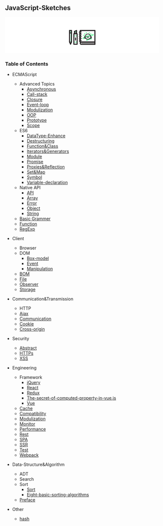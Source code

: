 ## JavaScript-Sketches

<img src="https://raw.githubusercontent.com/bison1994/kidney/gh-pages/sketch.png">

### Table of Contents

- ECMAScript
  + Advanced Topics
    - [Asynchronous](https://github.com/bison1994/JavaScript-Sketches/blob/master/ECMAScript/Advanced%20Topic/Asynchronous.md)
    - [Call-stack](https://github.com/bison1994/JavaScript-Sketches/blob/master/ECMAScript/Advanced%20Topic/Call-stack.md)
    - [Closure](https://github.com/bison1994/JavaScript-Sketches/blob/master/ECMAScript/Advanced%20Topic/Closure.md)
    - [Event-loop](https://github.com/bison1994/JavaScript-Sketches/blob/master/ECMAScript/Advanced%20Topic/Event-loop.md)
    - [Modulization](https://github.com/bison1994/JavaScript-Sketches/blob/master/ECMAScript/Advanced%20Topic/Modulization.md)
    - [OOP](https://github.com/bison1994/JavaScript-Sketches/blob/master/ECMAScript/Advanced%20Topic/OOP.md)
    - [Prototype](https://github.com/bison1994/JavaScript-Sketches/blob/master/ECMAScript/Advanced%20Topic/Prototype.md)
    - [Scope](https://github.com/bison1994/JavaScript-Sketches/blob/master/ECMAScript/Advanced%20Topic/Scope.md)
  + ES6
    - [DataType-Enhance](https://github.com/bison1994/JavaScript-Sketches/blob/master/ECMAScript/ES6/DataType-Enhance.md)
    - [Destructuring](https://github.com/bison1994/JavaScript-Sketches/blob/master/ECMAScript/ES6/Destructuring.md)
    - [Function&Class](https://github.com/bison1994/JavaScript-Sketches/blob/master/ECMAScript/ES6/Function%26Class.md)
    - [Iterators&Generators](https://github.com/bison1994/JavaScript-Sketches/blob/master/ECMAScript/ES6/Iterators%26Generators.md)
    - [Module](https://github.com/bison1994/JavaScript-Sketches/blob/master/ECMAScript/ES6/Module.md)
    - [Promise](https://github.com/bison1994/JavaScript-Sketches/blob/master/ECMAScript/ES6/Promise.md)
    - [Proxies&Reflection](https://github.com/bison1994/JavaScript-Sketches/blob/master/ECMAScript/ES6/Proxies%26Reflection.md)
    - [Set&Map](https://github.com/bison1994/JavaScript-Sketches/blob/master/ECMAScript/ES6/Set%26Map.md)
    - [Symbol](https://github.com/bison1994/JavaScript-Sketches/blob/master/ECMAScript/ES6/Symbol.md)
    - [Variable-declaration](https://github.com/bison1994/JavaScript-Sketches/blob/master/ECMAScript/ES6/Variable-declaration.md)
  + Native API
    - [API](https://github.com/bison1994/JavaScript-Sketches/blob/master/ECMAScript/Native%20API/API.md)
    - [Array](https://github.com/bison1994/JavaScript-Sketches/blob/master/ECMAScript/Native%20API/Array.md)
    - [Error](https://github.com/bison1994/JavaScript-Sketches/blob/master/ECMAScript/Native%20API/Error.md)
    - [Object](https://github.com/bison1994/JavaScript-Sketches/blob/master/ECMAScript/Native%20API/Object.md)
    - [String](https://github.com/bison1994/JavaScript-Sketches/blob/master/ECMAScript/Native%20API/String.md)
  + [Basic Grammer](https://github.com/bison1994/JavaScript-Sketches/blob/master/ECMAScript/Basic.md)
  + [Function](https://github.com/bison1994/JavaScript-Sketches/blob/master/ECMAScript/Function.md)
  + [RegExp](https://github.com/bison1994/JavaScript-Sketches/blob/master/ECMAScript/RegExp.md)

- Client
  + Browser
  + DOM
    - [Box-model](https://github.com/bison1994/JavaScript-Sketches/blob/master/Client/DOM/Box-model.md)
    - [Event](https://github.com/bison1994/JavaScript-Sketches/blob/master/Client/DOM/Event.md)
    - [Manipulation](https://github.com/bison1994/JavaScript-Sketches/blob/master/Client/DOM/Manipulation.md)
  + [BOM](https://github.com/bison1994/JavaScript-Sketches/blob/master/Client/BOM.md)
  + [File](https://github.com/bison1994/JavaScript-Sketches/blob/master/Client/File.md)
  + [Observer](https://github.com/bison1994/JavaScript-Sketches/blob/master/Client/Observer.md)
  + [Storage](https://github.com/bison1994/JavaScript-Sketches/blob/master/Client/Storage.md)

- Communication&Transmission
  + HTTP
  + [Ajax](https://github.com/bison1994/JavaScript-Sketches/blob/master/Communication%20%26%20Transmission/Ajax.md)
  + [Communication](https://github.com/bison1994/JavaScript-Sketches/blob/master/Communication%20%26%20Transmission/Communication.md)
  + [Cookie](https://github.com/bison1994/JavaScript-Sketches/blob/master/Communication%20%26%20Transmission/Cookie.md)
  + [Cross-origin](https://github.com/bison1994/JavaScript-Sketches/blob/master/Communication%20%26%20Transmission/Cross-origin.md)

- Security
  + [Abstract](https://github.com/bison1994/JavaScript-Sketches/blob/master/Security/Abstract.md)
  + [HTTPs](https://github.com/bison1994/JavaScript-Sketches/blob/master/Security/HTTPs.md)
  + [XSS](https://github.com/bison1994/JavaScript-Sketches/blob/master/Security/XSS.md)

- Engineering
  + Framework
    - [jQuery](https://github.com/bison1994/JavaScript-Sketches/blob/master/Engineering/Framework/jQuery.md)
    - [React](https://github.com/bison1994/JavaScript-Sketches/blob/master/Engineering/Framework/React.md)
    - [Redux](https://github.com/bison1994/JavaScript-Sketches/blob/master/Engineering/Framework/Redux.md)
    - [The-secret-of-computed-property-in-vue.js](https://github.com/bison1994/JavaScript-Sketches/blob/master/Engineering/Framework/The-secret-of-computed-property-in-vue.js.md)
    - [Vue](https://github.com/bison1994/JavaScript-Sketches/blob/master/Engineering/Framework/Vue.md)
  + [Cache](https://github.com/bison1994/JavaScript-Sketches/blob/master/Engineering/Cache.md)
  + [Compatibility](https://github.com/bison1994/JavaScript-Sketches/blob/master/Engineering/Compatibility.md)
  + [Modulization](https://github.com/bison1994/JavaScript-Sketches/blob/master/Engineering/Modulization.md)
  + [Monitor](https://github.com/bison1994/JavaScript-Sketches/blob/master/Engineering/Monitor.md)
  + [Performance](https://github.com/bison1994/JavaScript-Sketches/blob/master/Engineering/Performance.md)
  + [Rest](https://github.com/bison1994/JavaScript-Sketches/blob/master/Engineering/Rest.md)
  + [SPA](https://github.com/bison1994/JavaScript-Sketches/blob/master/Engineering/SPA.md)
  + [SSR](https://github.com/bison1994/JavaScript-Sketches/blob/master/Engineering/SSR.md)
  + [Test](https://github.com/bison1994/JavaScript-Sketches/blob/master/Engineering/Test.md)
  + [Webpack](https://github.com/bison1994/JavaScript-Sketches/blob/master/Engineering/Webpack.md)

- Data-Structure&Algorithm
  + ADT
  + Search
  + Sort
    - [Sort](https://github.com/bison1994/JavaScript-Sketches/blob/master/Data%20Structure%20%26%20Algorithm/Sort/Sort.md)
    - [Eight-basic-sorting-algorithms](https://github.com/bison1994/JavaScript-Sketches/blob/master/Data%20Structure%20%26%20Algorithm/Sort/Eight-basic-sorting-algorithms.md)
  + [Preface](https://github.com/bison1994/JavaScript-Sketches/blob/master/Data%20Structure%20%26%20Algorithm/Preface.md)
- Other
  + [hash](https://github.com/bison1994/JavaScript-Sketches/blob/master/Other/hash.md)